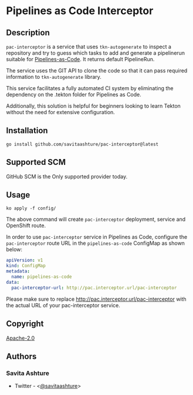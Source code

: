 # Pipelines as Code Interceptor

## Description

`pac-interceptor` is a service that uses `tkn-autogenerate` to inspect a repository and try to guess which tasks to
add and generate a pipelinerun suitable for
[Pipelines-as-Code](https://pipelinesascode.com).
It returns default PipelineRun.

The service uses the GIT API to clone the code so that it can pass required information to
`tkn-autogenerate` library.

This service facilitates a fully automated CI system by eliminating the
dependency on the .tekton folder for Pipelines as Code.

Additionally, this solution is helpful for beginners looking to learn Tekton without the need for extensive configuration.

## Installation

```shell
go install github.com/savitaashture/pac-interceptor@latest
```

## Supported SCM

GitHub SCM is the Only supported provider today.

## Usage

```shell
ko apply -f config/
```

The above command will create `pac-interceptor` deployment, service and OpenShift route.

In order to use `pac-interceptor` service in Pipelines as Code, configure the `pac-interceptor`
route URL in the `pipelines-as-code` ConfigMap as shown below:

```yaml
apiVersion: v1
kind: ConfigMap
metadata:
  name: pipelines-as-code
data:
  pac-interceptor-url: http://pac.interceptor.url/pac-interceptor
```

Please make sure to replace http://pac.interceptor.url/pac-interceptor with the
actual URL of your pac-interceptor service.

## Copyright

[Apache-2.0](./LICENSE)

## Authors

### Savita Ashture

- Twitter - <[@savitaashture](https://twitter.com/savitaashture)>
